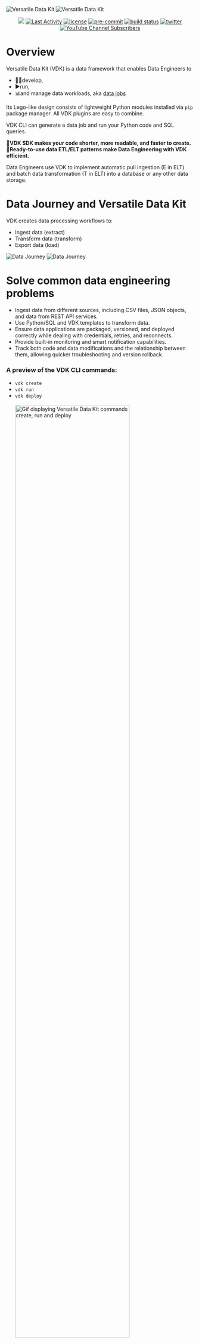![Versatile Data Kit](./support/images/versatile-data-kit.svg#gh-light-mode-only)
![Versatile Data Kit](./support/images/versatile-data-kit.svg#gh-dark-mode-only)

<p align="center">
    <a href="https://github.com/vmware/versatile-data-kit/pulse" alt="Activity">
        <img src="https://img.shields.io/github/commit-activity/m/vmware/versatile-data-kit" /></a>
    <a href="https://github.com/vmware/versatile-data-kit/contributors" alt="Last Activity">
        <img src="https://img.shields.io/github/last-commit/vmware/versatile-data-kit" alt="Last Activity"></a>
    <a href="https://github.com/vmware/versatile-data-kit/blob/main/LICENSE" alt="License">
        <img src="https://img.shields.io/github/license/vmware/versatile-data-kit" alt="license"></a>
    <a href="https://github.com/pre-commit/pre-commit">
        <img src="https://img.shields.io/badge/pre--commit-enabled-brightgreen?logo=pre-commit&logoColor=white" alt="pre-commit"></a>
    <a href="https://github.com/vmware/versatile-data-kit">
        <img src="https://gitlab.com/vmware-analytics/versatile-data-kit/badges/main/pipeline.svg" alt="build status"></a>
    <a href="https://twitter.com/intent/tweet?text=Wow: @VDKProject">
        <img src="https://img.shields.io/twitter/url?style=social&url=https%3A%2F%2Ftwitter.com%2FVDKProject" alt="twitter"/></a>
     <a href="https://www.youtube.com/channel/UCasf2Q7X8nF7S4VEmcTHJ0Q">
        <img alt="YouTube Channel Subscribers" src="https://img.shields.io/youtube/channel/subscribers/UCasf2Q7X8nF7S4VEmcTHJ0Q?style=social"></a>

<!-- TODO: code coverage -->
</p>


# Overview

Versatile Data Kit (VDK) is a data framework that enables Data Engineers to
- 🧑‍💻develop,
- ▶️run,
- 📊and manage data workloads, aka [data jobs](https://github.com/vmware/versatile-data-kit/wiki/dictionary#data-job)


Its Lego-like design consists of lightweight Python modules installed via `pip` package manager. All VDK plugins are easy to combine.

VDK CLI can generate a data job and run your Python code and SQL queries.

**🎯VDK SDK makes your code shorter, more readable, and faster to create.**<br>
**🚦Ready-to-use data ETL/ELT patterns make Data Engineering with VDK efficient.**

Data Engineers use VDK to implement automatic pull ingestion (E in ELT) and batch data transformation (T in ELT) into a database or any other data storage.


# Data Journey and Versatile Data Kit

VDK creates data processing workflows to:

- Ingest data (extract)
- Transform data (transform)
- Export data (load)

![Data Journey](./support/images/versatile-data-kit-data-journey.svg#gh-light-mode-only)
![Data Journey](./support/images/versatile-data-kit-data-journey-dark-mode.svg#gh-dark-mode-only)


# Solve common data engineering problems
- Ingest data from different sources, including CSV files, JSON objects, and data from REST API services.
- Use Python/SQL and VDK templates to transform data.
- Ensure data applications are packaged, versioned, and deployed correctly while dealing with credentials, retries, and reconnects.
- Provide built-in monitoring and smart notification capabilities.
- Track both code and data modifications and the relationship between them, allowing quicker troubleshooting and version rollback.

<!-- This is going to be transferred to the VDK CLI page to be linked: -->
### A preview of the VDK CLI commands:
- `vdk create`
- `vdk run`
- `vdk deploy`<br>
  <br> <img alt="Gif displaying Versatile Data Kit commands create, run and deploy" src="https://github.com/vmware/versatile-data-kit/blob/main/support/images/versatile-data-kit-cli-retail.gif" width=80% height=auto/>

![Without / With Versatile Data Kit code](./support/images/versatile-data-kit-before-after-code-transparent-light.svg#gh-light-mode-only)
![Without / With Versatile Data Kit code](./support/images/versatile-data-kit-before-after-code-transparent-dark.svg#gh-dark-mode-only)


# VDK components

![VDK Components](./support/images/versatile-data-kit-components-dark-1.svg#gh-dark-mode-only)
![VDK Components](./support/images/versatile-data-kit-components-light-1.svg#gh-light-mode-only)

# Getting Started

## Create and run data jobs locally

```
pip install quickstart-vdk
```

This installs the core vdk packages and the vdk command line interface. You can
use them to run jobs in your local shell environment.

See also the [Getting
Started](https://github.com/vmware/versatile-data-kit/wiki/getting-started)
section of the wiki

## Run the Control Service locally with Docker and Kubernetes

Using Kubernetes for your data jobs workflow provides additional benefits, such
as continuous delivery, easier collaboration, streamlined data job
orchestration, high availability, security, and job runtime isolation

More info https://kubernetes.io/docs/concepts/overview/

**Prerequisites**
- [helm](https://helm.sh/docs/intro/install)
- [docker](https://docs.docker.com/get-docker)
- [kind](https://kind.sigs.k8s.io/docs/user/quick-start/#installation) (version 0.11.1 or later)

```
vdk server --install
```

You can then use the vdk cli to create and deploy jobs and the UI to manage
them.

# Next Steps

🏃 [Getting Started](https://github.com/vmware/versatile-data-kit/wiki/getting-started)</br>
📖 [VDK Examples](https://github.com/vmware/versatile-data-kit/wiki/Examples) try VDK yourself</br>
🪜 [A step-by-step guide building a Web App with Streamlit and VDK](https://towardsdatascience.com/how-to-build-a-web-app-with-data-ingested-through-versatile-data-kit-ddae43b5f62d](https://towardsdatascience.com/how-to-build-a-web-app-with-data-ingested-through-versatile-data-kit-ddae43b5f62d )</br>
▶️ [VDK UI - Installation and Getting Started](https://www.youtube.com/watch?v=DLRGCCGUp0U)</br>
🗣️ Get to know us and ask questions at our [community meeting](https://github.com/vmware/versatile-data-kit/wiki/Community-and-Resources)</br>

# Additional Resources
🔍 [Documentation](https://github.com/vmware/versatile-data-kit/wiki/Introduction) for VDK.</br>
📖 [Running in production](https://github.com/vmware/versatile-data-kit/wiki/Installation#install-versatile-data-kit-control-service)</br>
▶️ [VDK Operations UI Overview](https://www.youtube.com/watch?v=9BkAOSvXuUg)</br>

# Contributing
Create an [issue](https://github.com/vmware/versatile-data-kit/issues) or [pull request](https://github.com/vmware/versatile-data-kit/pulls) on GitHub to submit suggestions or changes. If you are interested in contributing as a developer, visit the [contributing](https://github.com/vmware/versatile-data-kit/blob/main/CONTRIBUTING.md) page.

# Contacts
- Connect on Slack by:
    - Joining the [CNCF Slack workspace](https://communityinviter.com/apps/cloud-native/cncf).
    - Joining the [#versatile-data-kit](https://cloud-native.slack.com/archives/C033PSLKCPR) channel.
- Follow us on [Twitter](https://twitter.com/VDKProject).
- Subscribe to the [Versatile Data Kit YouTube Channel](https://www.youtube.com/channel/UCasf2Q7X8nF7S4VEmcTHJ0Q).
- Join our [development mailing list](mailto:join-versatiledatakit@groups.vmware.com), used by developers and maintainers of VDK.

# Code of Conduct
Everyone involved in working on the project's source code, or engaging in any issue trackers, Slack channels, and mailing lists is expected to be familiar with and follow the [Code of Conduct](https://github.com/vmware/versatile-data-kit/blob/main/CODE_OF_CONDUCT.md).
